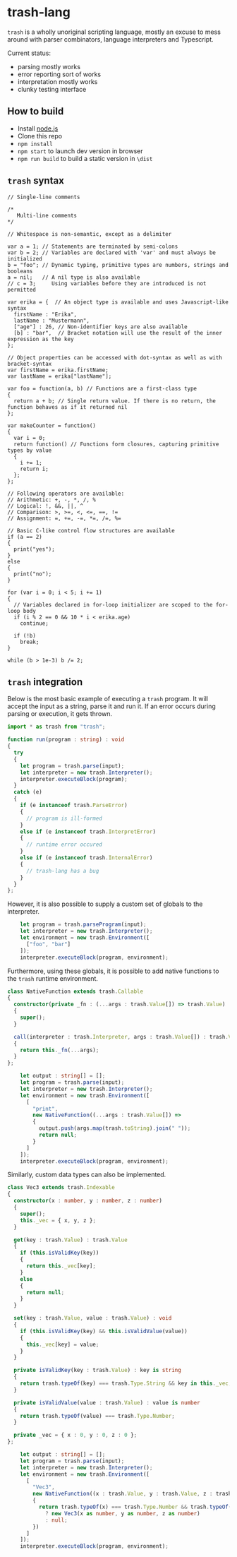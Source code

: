# trash-lang

`trash` is a wholly unoriginal scripting language, mostly an excuse to mess around with parser combinators, language interpreters and Typescript.

Current status:
* parsing mostly works
* error reporting sort of works
* interpretation mostly works
* clunky testing interface

## How to build

* Install [node.js](https://nodejs.org/)
* Clone this repo
* `npm install`
* `npm start` to launch dev version in browser
* `npm run build` to build a static version in `\dist`

## `trash` syntax

```
// Single-line comments

/*
   Multi-line comments
*/

// Whitespace is non-semantic, except as a delimiter

var a = 1; // Statements are terminated by semi-colons
var b = 2; // Variables are declared with 'var' and must always be initialized
b = "foo"; // Dynamic typing, primitive types are numbers, strings and booleans
a = nil;   // A nil type is also available
// c = 3;     Using variables before they are introduced is not permitted

var erika = {  // An object type is available and uses Javascript-like syntax
  firstName : "Erika",
  lastName : "Mustermann",
  ["age"] : 26, // Non-identifier keys are also available
  [b] : "bar",  // Bracket notation will use the result of the inner expression as the key
};

// Object properties can be accessed with dot-syntax as well as with bracket-syntax
var firstName = erika.firstName;
var lastName = erika["lastName"];

var foo = function(a, b) // Functions are a first-class type
{
  return a + b; // Single return value. If there is no return, the function behaves as if it returned nil
};

var makeCounter = function()
{
  var i = 0;
  return function() // Functions form closures, capturing primitive types by value
  {
    i += 1;
    return i;
  };
};

// Following operators are available:
// Arithmetic: +, -, *, /, %
// Logical: !, &&, ||, ^
// Comparison: >, >=, <, <=, ==, !=
// Assignment: =, +=, -=, *=, /=, %=

// Basic C-like control flow structures are available
if (a == 2)
{
  print("yes");
}
else
{
  print("no");
}

for (var i = 0; i < 5; i += 1)
{
  // Variables declared in for-loop initializer are scoped to the for-loop body
  if (i % 2 == 0 && 10 * i < erika.age)
    continue;

  if (!b)
    break;
}

while (b > 1e-3) b /= 2;
```

## `trash` integration

Below is the most basic example of executing a `trash` program. It will accept the input as a string, parse it and run it. If an error occurs during parsing or execution, it gets thrown.

```typescript
import * as trash from "trash";

function run(program : string) : void
{
  try
  {
    let program = trash.parse(input);
    let interpreter = new trash.Interpreter();
    interpreter.executeBlock(program);
  }
  catch (e)
  {
    if (e instanceof trash.ParseError)
    {
      // program is ill-formed
    }
    else if (e instanceof trash.InterpretError)
    {
      // runtime error occured
    }
    else if (e instanceof trash.InternalError)
    {
      // trash-lang has a bug
    }
  }
};
```

However, it is also possible to supply a custom set of globals to the interpreter.

```typescript
    let program = trash.parseProgram(input);
    let interpreter = new trash.Interpreter();
    let environment = new trash.Environment([
      ["foo", "bar"]
    ]);
    interpreter.executeBlock(program, environment);
```

Furthermore, using these globals, it is possible to add native functions to the `trash` runtime environment.

```typescript
class NativeFunction extends trash.Callable
{
  constructor(private _fn : (...args : trash.Value[]) => trash.Value)
  {
    super();
  }

  call(interpreter : trash.Interpreter, args : trash.Value[]) : trash.Value
  {
    return this._fn(...args);
  }
};
```

```typescript
    let output : string[] = [];
    let program = trash.parse(input);
    let interpreter = new trash.Interpreter();
    let environment = new trash.Environment([
      [
        "print",
        new NativeFunction((...args : trash.Value[]) =>
        {
          output.push(args.map(trash.toString).join(" "));
          return null;
        }
      ]
    ]);
    interpreter.executeBlock(program, environment);
```

Similarly, custom data types can also be implemented.

```typescript
class Vec3 extends trash.Indexable
{
  constructor(x : number, y : number, z : number)
  {
    super();
    this._vec = { x, y, z };
  }

  get(key : trash.Value) : trash.Value
  {
    if (this.isValidKey(key))
    {
      return this._vec[key];
    }
    else
    {
      return null;
    }
  }

  set(key : trash.Value, value : trash.Value) : void
  {
    if (this.isValidKey(key) && this.isValidValue(value))
    {
      this._vec[key] = value;
    }
  }

  private isValidKey(key : trash.Value) : key is string
  {
    return trash.typeOf(key) === trash.Type.String && key in this._vec;
  }

  private isValidValue(value : trash.Value) : value is number
  {
    return trash.typeOf(value) === trash.Type.Number;
  }

  private _vec = { x : 0, y : 0, z : 0 };
};
```

```typescript
    let output : string[] = [];
    let program = trash.parse(input);
    let interpreter = new trash.Interpreter();
    let environment = new trash.Environment([
      [
        "Vec3",
        new NativeFunction((x : trash.Value, y : trash.Value, z : trash.Value) =>
        {
          return trash.typeOf(x) === trash.Type.Number && trash.typeOf(y) === trash.Type.Number && trash.typeOf(z) === trash.Type.Number
            ? new Vec3(x as number, y as number, z as number)
            : null;
        })
      ]
    ]);
    interpreter.executeBlock(program, environment);
```